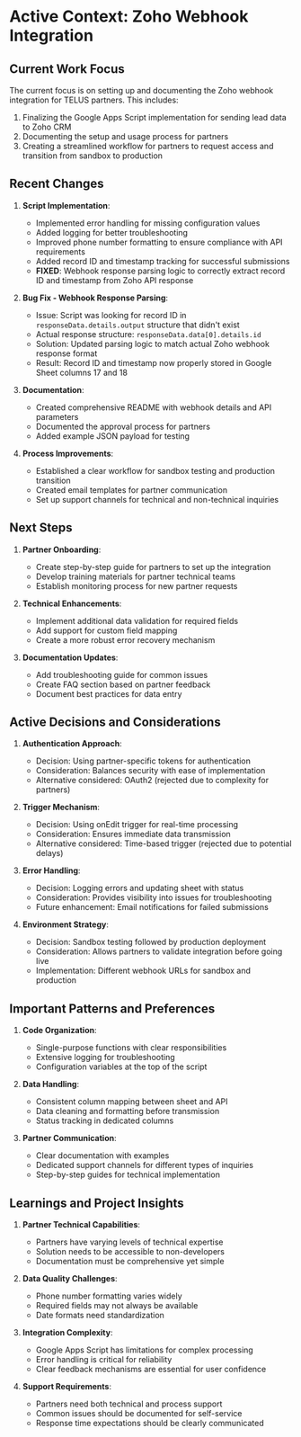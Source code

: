 # Active Context: Zoho Webhook Integration

## Current Work Focus

The current focus is on setting up and documenting the Zoho webhook integration for TELUS partners. This includes:

1. Finalizing the Google Apps Script implementation for sending lead data to Zoho CRM
2. Documenting the setup and usage process for partners
3. Creating a streamlined workflow for partners to request access and transition from sandbox to production

## Recent Changes

1. **Script Implementation**:
   - Implemented error handling for missing configuration values
   - Added logging for better troubleshooting
   - Improved phone number formatting to ensure compliance with API requirements
   - Added record ID and timestamp tracking for successful submissions
   - **FIXED**: Webhook response parsing logic to correctly extract record ID and timestamp from Zoho API response

2. **Bug Fix - Webhook Response Parsing**:
   - Issue: Script was looking for record ID in `responseData.details.output` structure that didn't exist
   - Actual response structure: `responseData.data[0].details.id`
   - Solution: Updated parsing logic to match actual Zoho webhook response format
   - Result: Record ID and timestamp now properly stored in Google Sheet columns 17 and 18

3. **Documentation**:
   - Created comprehensive README with webhook details and API parameters
   - Documented the approval process for partners
   - Added example JSON payload for testing

4. **Process Improvements**:
   - Established a clear workflow for sandbox testing and production transition
   - Created email templates for partner communication
   - Set up support channels for technical and non-technical inquiries

## Next Steps

1. **Partner Onboarding**:
   - Create step-by-step guide for partners to set up the integration
   - Develop training materials for partner technical teams
   - Establish monitoring process for new partner requests

2. **Technical Enhancements**:
   - Implement additional data validation for required fields
   - Add support for custom field mapping
   - Create a more robust error recovery mechanism

3. **Documentation Updates**:
   - Add troubleshooting guide for common issues
   - Create FAQ section based on partner feedback
   - Document best practices for data entry

## Active Decisions and Considerations

1. **Authentication Approach**:
   - Decision: Using partner-specific tokens for authentication
   - Consideration: Balances security with ease of implementation
   - Alternative considered: OAuth2 (rejected due to complexity for partners)

2. **Trigger Mechanism**:
   - Decision: Using onEdit trigger for real-time processing
   - Consideration: Ensures immediate data transmission
   - Alternative considered: Time-based trigger (rejected due to potential delays)

3. **Error Handling**:
   - Decision: Logging errors and updating sheet with status
   - Consideration: Provides visibility into issues for troubleshooting
   - Future enhancement: Email notifications for failed submissions

4. **Environment Strategy**:
   - Decision: Sandbox testing followed by production deployment
   - Consideration: Allows partners to validate integration before going live
   - Implementation: Different webhook URLs for sandbox and production

## Important Patterns and Preferences

1. **Code Organization**:
   - Single-purpose functions with clear responsibilities
   - Extensive logging for troubleshooting
   - Configuration variables at the top of the script

2. **Data Handling**:
   - Consistent column mapping between sheet and API
   - Data cleaning and formatting before transmission
   - Status tracking in dedicated columns

3. **Partner Communication**:
   - Clear documentation with examples
   - Dedicated support channels for different types of inquiries
   - Step-by-step guides for technical implementation

## Learnings and Project Insights

1. **Partner Technical Capabilities**:
   - Partners have varying levels of technical expertise
   - Solution needs to be accessible to non-developers
   - Documentation must be comprehensive yet simple

2. **Data Quality Challenges**:
   - Phone number formatting varies widely
   - Required fields may not always be available
   - Date formats need standardization

3. **Integration Complexity**:
   - Google Apps Script has limitations for complex processing
   - Error handling is critical for reliability
   - Clear feedback mechanisms are essential for user confidence

4. **Support Requirements**:
   - Partners need both technical and process support
   - Common issues should be documented for self-service
   - Response time expectations should be clearly communicated
